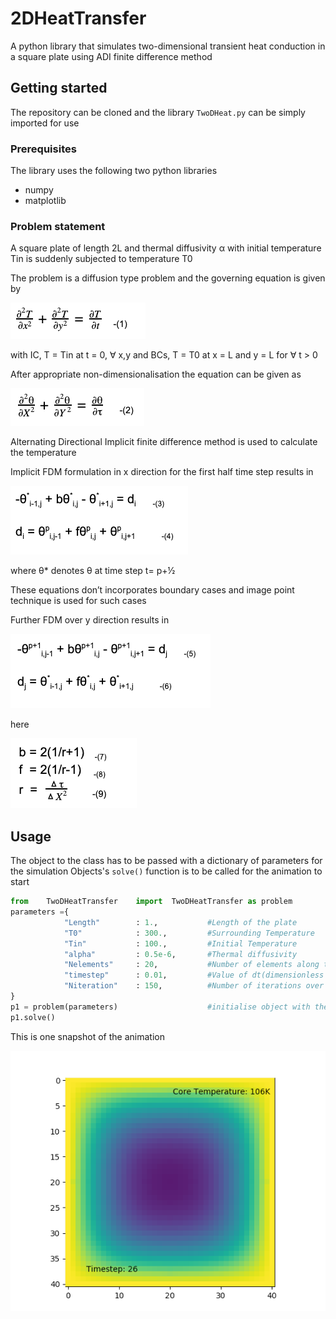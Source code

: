 # 2DHeatTransfer

A python library that simulates two-dimensional transient heat conduction in a square plate using ADI finite difference method


## Getting started 

The repository can be cloned and the library `TwoDHeat.py` can be simply imported for use

### Prerequisites 

The library uses the following two python libraries

* numpy
* matplotlib

### Problem statement

A square plate of length 2L and thermal diffusivity α with initial temperature Tin is suddenly subjected to temperature T0

The problem is a diffusion type problem and the governing equation is given by 

![Equation 1](/Images/1.png)

with IC, T = Tin at t = 0, ∀ x,y
and BCs, T = T0 at x = L and y = L for ∀ t > 0

After appropriate non-dimensionalisation the equation can be given as

![Equation 2](/Images/2.png)

Alternating Directional Implicit finite difference method is used to calculate the temperature 

Implicit FDM formulation in x direction for the first half time step results in

![Equation 3&4](/Images/34.png)

where θ*  denotes θ at time step t= p+½ 

These equations don’t incorporates boundary cases and image point technique is used for such cases

Further FDM over y direction results in

![Equation 5&6](/Images/56.png)

here

![Equation 7,8&9](/Images/789.png)

## Usage

The object to the class has to be passed with a dictionary of parameters for the simulation
Objects's `solve()` function is to be called for the animation to start 

```python
from 	TwoDHeatTransfer	import	TwoDHeatTransfer as problem
parameters ={
			"Length"		: 1.,			#Length of the plate
			"T0"			: 300.,			#Surrounding Temperature
			"Tin"			: 100.,			#Initial Temperature
			"alpha"			: 0.5e-6,		#Thermal diffusivity
			"Nelements"		: 20,			#Number of elements along the half plate
			"timestep"		: 0.01,			#Value of dt(dimensionless time step) 
			"Niteration"	: 150,			#Number of iterations over 
} 
p1 = problem(parameters)					#initialise object with these parameters
p1.solve()				
```
This is one snapshot of the animation 

![Snapshot taken during Animation](/Images/Example.png)






